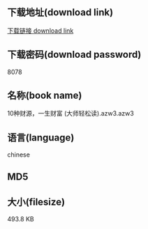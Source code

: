 ## 下载地址(download link)
[下载链接 download link](https://voluble-croquembouche-d321dc.netlify.app/?s=10%E7%A7%8D%E8%B4%A2%E6%BA%90%EF%BC%8C%E4%B8%80%E7%94%9F%E8%B4%A2%E5%AF%8C+%28%E5%A4%A7%E5%B8%88%E8%BD%BB%E6%9D%BE%E8%AF%BB%29.azw3)

## 下载密码(download password)
8078

## 名称(book name)
10种财源，一生财富 (大师轻松读).azw3.azw3

## 语言(language)
chinese

## MD5


## 大小(filesize)
493.8 KB
